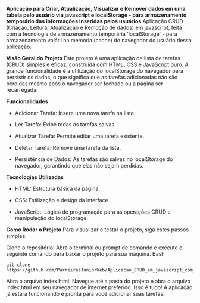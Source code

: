 **Aplicação para Criar, Atualização, Visualizar e Remover dados em uma tabela pelo usuário via javascript e localStorage - para armazenamento temporário das informações inseridas pelos usuários**
Aplicação CRUD (Criação, Leitura, Atualização e Remoção de dados) em javascript, feita com a tecnologia de armazenamento temporária 'localStorage' - para armazenamento volátil na memória (cache) do navegador do usuário dessa aplicação.

**Visão Geral do Projeto**
Este projeto é uma aplicação de lista de tarefas (CRUD) simples e eficaz, construída com HTML, CSS e JavaScript puro. A grande funcionalidade é a utilização do localStorage do navegador para persistir os dados, o que significa que as tarefas adicionadas não são perdidas mesmo após o navegador ser fechado ou a página ser recarregada.

**Funcionalidades**
 - Adicionar Tarefa: Insere uma nova tarefa na lista.

 - Ler Tarefa: Exibe todas as tarefas salvas.

 - Atualizar Tarefa: Permite editar uma tarefa existente.

 - Deletar Tarefa: Remove uma tarefa da lista.

 - Persistência de Dados: As tarefas são salvas no localStorage do navegador, garantindo que elas não sejam perdidas.

**Tecnologias Utilizadas**
 - HTML: Estrutura básica da página.

 - CSS: Estilização e design da interface.

 - JavaScript: Lógica de programação para as operações CRUD e manipulação do localStorage.

**Como Rodar o Projeto**
Para visualizar e testar o projeto, siga estes passos simples:

Clone o repositório: Abra o terminal ou prompt de comando e execute o seguinte comando para baixar o projeto para sua máquina.
Bash 
```
git clone https://github.com/ParreirasJuniorWeb/Aplicacao_CRUD_em_javascript_com_localStorage.git
```
Abra o arquivo index.html: Navegue até a pasta do projeto e abra o arquivo index.html em seu navegador de internet preferido.
Isso é tudo! A aplicação já estará funcionando e pronta para você adicionar suas tarefas.
